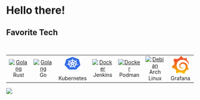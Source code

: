 <h1 align="left">Hello there!</h1>

<h2 align="left" id="macropower-tech">Favorite Tech</h2>

<br>

<table>
  <tr>
    <td align="center" width="96">
      <a href="#macropower-tech">
        <img src="https://www.rust-lang.org/logos/rust-logo-512x512.png" width="48" height="48" alt="Golang" />
      </a>
      <br>Rust
    </td>
    <td align="center" width="96">
      <a href="#macropower-tech">
        <img src="https://img.icons8.com/?size=512&id=44442&format=png" width="48" height="48" alt="Golang" />
      </a>
      <br>Go
    </td>
    <td align="center" width="96">
      <a href="#macropower-tech" >
        <img src="https://raw.githubusercontent.com/cncf/artwork/master/projects/kubernetes/icon/color/kubernetes-icon-color.svg" width="48" height="48" alt="Kubernetes" />
      </a>
      <br>Kubernetes
    </td>
    <td align="center" width="96"> 
      <a href="#macropower-tech" >
        <img src="https://www.jenkins.io/images/logos/jenkins/jenkins.png" width="48" height="48" alt="Docker" />
      </a>
      <br>Jenkins
    </td>
    <td align="center" width="96"> 
      <a href="#macropower-tech" >
        <img src="https://podman.io/logos/optimized/podman-3-logo-95w-90h.webp" width="48" height="48" alt="Docker" />
      </a>
      <br>Podman
    </td>
    <td align="center"  width="96">
      <a href="#macropower-tech">
        <img src="https://cdn0.iconfinder.com/data/icons/flat-round-system/512/archlinux-512.png" width="48" height="48" alt="Debian" />
      </a>
      <br>Arch Linux
    </td>
    <td align="center" width="96">
      <a href="#macropower-tech" >
        <img src="https://raw.githubusercontent.com/grafana/grafana/master/public/img/grafana_icon.svg" width="48" height="48" alt="Grafana" />
      </a>
      <br>Grafana
    </td>
  </tr>
</table>

<img align='left' src="https://media2.giphy.com/media/v1.Y2lkPTc5MGI3NjExN3ZwYTkyd3ZzYzYzbGNxcHo1ZWFobGs4ZGZvM3B1OWZnc3lud3VtcyZlcD12MV9pbnRlcm5hbF9naWZfYnlfaWQmY3Q9Zw/2IudUHdI075HL02Pkk/giphy.gif" width="230">
